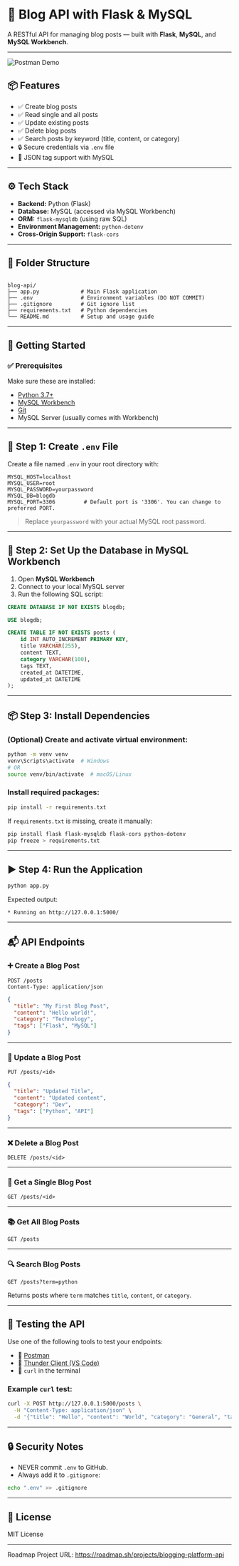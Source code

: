 
# 📝 Blog API with Flask & MySQL

A RESTful API for managing blog posts — built with **Flask**, **MySQL**, and **MySQL Workbench**.

---

![Postman Demo](blog-api.gif)

## 📦 Features

- ✅ Create blog posts
- ✅ Read single and all posts
- ✅ Update existing posts
- ✅ Delete blog posts
- ✅ Search posts by keyword (title, content, or category)
- 🔒 Secure credentials via `.env` file
- 🧠 JSON tag support with MySQL

---

## ⚙️ Tech Stack

- **Backend:** Python (Flask)
- **Database:** MySQL (accessed via MySQL Workbench)
- **ORM:** `flask-mysqldb` (using raw SQL)
- **Environment Management:** `python-dotenv`
- **Cross-Origin Support:** `flask-cors`

---

## 📁 Folder Structure

```

blog-api/  
├── app.py             # Main Flask application  
├── .env               # Environment variables (DO NOT COMMIT)  
├── .gitignore         # Git ignore list  
├── requirements.txt   # Python dependencies  
└── README.md          # Setup and usage guide

````

---

## 🚀 Getting Started

### ✅ Prerequisites

Make sure these are installed:

- [Python 3.7+](https://www.python.org/downloads/)
- [MySQL Workbench](https://dev.mysql.com/downloads/workbench/)
- [Git](https://git-scm.com/)
- MySQL Server (usually comes with Workbench)

---

## 🔐 Step 1: Create `.env` File

Create a file named `.env` in your root directory with:

```env
MYSQL_HOST=localhost
MYSQL_USER=root
MYSQL_PASSWORD=yourpassword
MYSQL_DB=blogdb
MYSQL_PORT=3306         # Default port is '3306'. You can change to preferred PORT.
````

> Replace `yourpassword` with your actual MySQL root password.

---

## 🧱 Step 2: Set Up the Database in MySQL Workbench

1. Open **MySQL Workbench**
2. Connect to your local MySQL server
3. Run the following SQL script:

```sql
CREATE DATABASE IF NOT EXISTS blogdb;

USE blogdb;

CREATE TABLE IF NOT EXISTS posts (
    id INT AUTO_INCREMENT PRIMARY KEY,
    title VARCHAR(255),
    content TEXT,
    category VARCHAR(100),
    tags TEXT,
    created_at DATETIME,
    updated_at DATETIME
);
```

---

## 📦 Step 3: Install Dependencies

### (Optional) Create and activate virtual environment:

```bash
python -m venv venv
venv\Scripts\activate  # Windows
# OR
source venv/bin/activate  # macOS/Linux
```

### Install required packages:

```bash
pip install -r requirements.txt
```

If `requirements.txt` is missing, create it manually:

```bash
pip install flask flask-mysqldb flask-cors python-dotenv
pip freeze > requirements.txt
```

---

## ▶️ Step 4: Run the Application

```bash
python app.py
```

Expected output:

```
* Running on http://127.0.0.1:5000/
```

---

## 📬 API Endpoints

### ➕ Create a Blog Post

```http
POST /posts
Content-Type: application/json
```

```json
{
  "title": "My First Blog Post",
  "content": "Hello world!",
  "category": "Technology",
  "tags": ["Flask", "MySQL"]
}
```

---

### 🔁 Update a Blog Post

```http
PUT /posts/<id>
```

```json
{
  "title": "Updated Title",
  "content": "Updated content",
  "category": "Dev",
  "tags": ["Python", "API"]
}
```

---

### ❌ Delete a Blog Post

```http
DELETE /posts/<id>
```

---

### 📄 Get a Single Blog Post

```http
GET /posts/<id>
```

---

### 📚 Get All Blog Posts

```http
GET /posts
```

---

### 🔍 Search Blog Posts

```http
GET /posts?term=python
```

Returns posts where `term` matches `title`, `content`, or `category`.

---

## 🧪 Testing the API

Use one of the following tools to test your endpoints:

- 🧪 [Postman](https://www.postman.com/)
- 🧪 [Thunder Client (VS Code)](https://www.thunderclient.com/)
- 🧪 `curl` in the terminal

### Example `curl` test:

```bash
curl -X POST http://127.0.0.1:5000/posts \
  -H "Content-Type: application/json" \
  -d '{"title": "Hello", "content": "World", "category": "General", "tags": ["Intro"]}'
```

---

## 🔒 Security Notes

- NEVER commit `.env` to GitHub.
- Always add it to `.gitignore`:

```bash
echo ".env" >> .gitignore
```

---

## 🧾 License

MIT License

---

Roadmap Project URL: https://roadmap.sh/projects/blogging-platform-api
